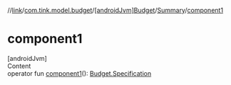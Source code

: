 //[link](../../../index.md)/[com.tink.model.budget](../../index.md)/[[androidJvm]Budget](../index.md)/[Summary](index.md)/[component1](component1.md)



# component1  
[androidJvm]  
Content  
operator fun [component1](component1.md)(): [Budget.Specification](../-specification/index.md)  



